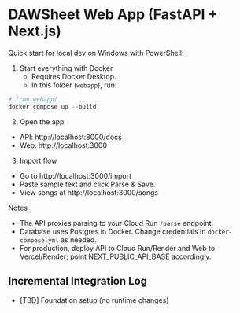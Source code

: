 # DAWSheet Web App (FastAPI + Next.js)

Quick start for local dev on Windows with PowerShell:

1. Start everything with Docker
   - Requires Docker Desktop.
   - In this folder (`webapp`), run:

```powershell
# from webapp/
docker compose up --build
```

2. Open the app

- API: http://localhost:8000/docs
- Web: http://localhost:3000

3. Import flow

- Go to http://localhost:3000/import
- Paste sample text and click Parse & Save.
- View songs at http://localhost:3000/songs

Notes

- The API proxies parsing to your Cloud Run `/parse` endpoint.
- Database uses Postgres in Docker. Change credentials in `docker-compose.yml` as needed.
- For production, deploy API to Cloud Run/Render and Web to Vercel/Render; point NEXT_PUBLIC_API_BASE accordingly.

## Incremental Integration Log
- [TBD] Foundation setup (no runtime changes)

